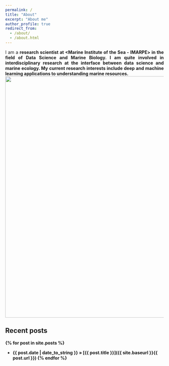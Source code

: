 ```yaml
---
permalink: /
title: "About"
excerpt: "About me"
author_profile: true
redirect_from: 
  - /about/
  - /about.html
---
```


<div style="text-align: justify">   

I am a <strong>research <strong>scientist at <strong><Marine Institute of the Sea - IMARPE> in the field of <strong>Data Science and Marine Biology</strong>. I am quite involved in interdisciplinary research at the <strong>interface between data science and marine ecology</strong>. My current research interests include <strong>deep and machine learning applications to understanding marine resources. 
<br> <img src="https://rfablet.github.io/images/im-datawave.jpg" width="768" align ="middle">
<!--</div>
<div style="text-align: justify">-->
</div>

## Recent posts
{% for post in site.posts %}
   - {{ post.date | date_to_string }} » [{{ post.title }}]({{ site.baseurl }}{{ post.url }})
{% endfor %}
